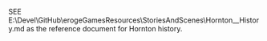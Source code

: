 SEE E:\Devel\GitHub\erogeGamesResources\StoriesAndScenes\Hornton__History.md as the reference document for Hornton history.
